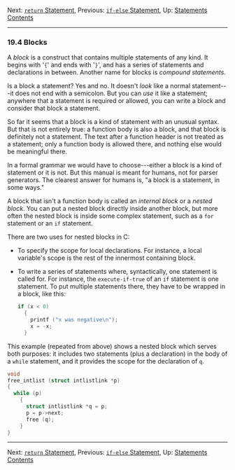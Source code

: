 Next: [`return` Statement](return-Statement.md), Previous: [`if-else`
Statement](if_002delse-Statement.md), Up:
[Statements](Statements.md)  
[Contents](index.md#SEC_Contents "Table of contents")  

------------------------------------------------------------------------


### 19.4 Blocks 


A *block* is a construct that contains multiple statements of any kind.
It begins with '`{`' and ends with '`}`', and has a
series of statements and declarations in between. Another name for
blocks is *compound statements*.

Is a block a statement? Yes and no. It doesn't *look* like a normal
statement---it does not end with a semicolon. But you can *use* it like
a statement; anywhere that a statement is required or allowed, you can
write a block and consider that block a statement.

So far it seems that a block is a kind of statement with an unusual
syntax. But that is not entirely true: a function body is also a block,
and that block is definitely not a statement. The text after a function
header is not treated as a statement; only a function body is allowed
there, and nothing else would be meaningful there.

In a formal grammar we would have to choose---either a block is a kind
of statement or it is not. But this manual is meant for humans, not for
parser generators. The clearest answer for humans is, "a block is a
statement, in some ways."


A block that isn't a function body is called an *internal block* or a
*nested block*. You can put a nested block directly inside another
block, but more often the nested block is inside some complex statement,
such as a `for` statement or an `if` statement.

There are two uses for nested blocks in C:

-   To specify the scope for local declarations. For instance, a local
    variable's scope is the rest of the innermost containing block.
-   To write a series of statements where, syntactically, one statement
    is called for. For instance, the `execute-if-true` of an
    `if` statement is one statement. To put multiple statements there,
    they have to be wrapped in a block, like this:
    
    ``` C
    if (x < 0)
      {
        printf ("x was negative\n");
        x = -x;
      }
    ```
    

This example (repeated from above) shows a nested block which serves
both purposes: it includes two statements (plus a declaration) in the
body of a `while` statement, and it provides the scope for the
declaration of `q`.

``` C
void
free_intlist (struct intlistlink *p)
{
  while (p)
    {
      struct intlistlink *q = p;
      p = p->next;
      free (q);
    }
}
```

------------------------------------------------------------------------

Next: [`return` Statement](return-Statement.md), Previous: [`if-else`
Statement](if_002delse-Statement.md), Up:
[Statements](Statements.md)  
[Contents](index.md#SEC_Contents "Table of contents")  
